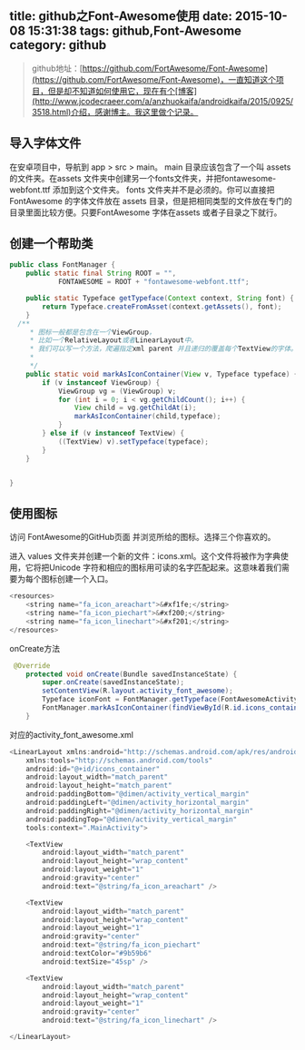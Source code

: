 title: github之Font-Awesome使用
date: 2015-10-08 15:31:38
tags: github,Font-Awesome
category: github
---
>github地址：[https://github.com/FortAwesome/Font-Awesome](https://github.com/FortAwesome/Font-Awesome)，一直知道这个项目，但是却不知道如何使用它，现在有个[博客](http://www.jcodecraeer.com/a/anzhuokaifa/androidkaifa/2015/0925/3518.html)介绍，感谢博主。我这里做个记录。

## 导入字体文件
在安卓项目中，导航到 app > src > main。 main 目录应该包含了一个叫 assets的文件夹。在assets 文件夹中创建另一个fonts文件夹，并把fontawesome-webfont.ttf 添加到这个文件夹。
fonts 文件夹并不是必须的。你可以直接把FontAwesome 的字体文件放在 assets 目录，但是把相同类型的文件放在专门的目录里面比较方便。只要FontAwesome 字体在assets 或者子目录之下就行。
<!--more-->
## 创建一个帮助类
```java
public class FontManager {
    public static final String ROOT = "",
            FONTAWESOME = ROOT + "fontawesome-webfont.ttf";

    public static Typeface getTypeface(Context context, String font) {
        return Typeface.createFromAsset(context.getAssets(), font);
    }
  /**
     * 图标一般都是包含在一个ViewGroup，
     * 比如一个RelativeLayout或者LinearLayout中。
     * 我们可以写一个方法，爬遍指定xml parent 并且递归的覆盖每个TextView的字体。
     *
     */
    public static void markAsIconContainer(View v, Typeface typeface) {
        if (v instanceof ViewGroup) {
            ViewGroup vg = (ViewGroup) v;
            for (int i = 0; i < vg.getChildCount(); i++) {
                View child = vg.getChildAt(i);
                markAsIconContainer(child,typeface);
            }
        } else if (v instanceof TextView) {
            ((TextView) v).setTypeface(typeface);
        }
    }


}
```
## 使用图标
访问 FontAwesome的GitHub页面 并浏览所给的图标。选择三个你喜欢的。

进入 values 文件夹并创建一个新的文件：icons.xml。这个文件将被作为字典使用，它将把Unicode 字符和相应的图标用可读的名字匹配起来。这意味着我们需要为每个图标创建一个入口。
```js
<resources>
    <string name="fa_icon_areachart">&#xf1fe;</string>
    <string name="fa_icon_piechart">&#xf200;</string>
    <string name="fa_icon_linechart">&#xf201;</string>
</resources>
```
onCreate方法
```java
 @Override
    protected void onCreate(Bundle savedInstanceState) {
        super.onCreate(savedInstanceState);
        setContentView(R.layout.activity_font_awesome);
        Typeface iconFont = FontManager.getTypeface(FontAwesomeActivity.this, FontManager.FONTAWESOME);
        FontManager.markAsIconContainer(findViewById(R.id.icons_container), iconFont);
    }
```
对应的activity_font_awesome.xml
```js
<LinearLayout xmlns:android="http://schemas.android.com/apk/res/android"
    xmlns:tools="http://schemas.android.com/tools"
    android:id="@+id/icons_container"
    android:layout_width="match_parent"
    android:layout_height="match_parent"
    android:paddingBottom="@dimen/activity_vertical_margin"
    android:paddingLeft="@dimen/activity_horizontal_margin"
    android:paddingRight="@dimen/activity_horizontal_margin"
    android:paddingTop="@dimen/activity_vertical_margin"
    tools:context=".MainActivity">

    <TextView
        android:layout_width="match_parent"
        android:layout_height="wrap_content"
        android:layout_weight="1"
        android:gravity="center"
        android:text="@string/fa_icon_areachart" />

    <TextView
        android:layout_width="match_parent"
        android:layout_height="wrap_content"
        android:layout_weight="1"
        android:gravity="center"
        android:text="@string/fa_icon_piechart"
        android:textColor="#9b59b6"
        android:textSize="45sp" />

    <TextView
        android:layout_width="match_parent"
        android:layout_height="wrap_content"
        android:layout_weight="1"
        android:gravity="center"
        android:text="@string/fa_icon_linechart" />

</LinearLayout>
```